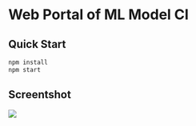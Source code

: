 # Web Portal of ML Model CI

## Quick Start

```bash
npm install
npm start
```

## Screentshot 

![](https://i.loli.net/2020/05/12/WL2tQlf3ZpjrBPI.png)



